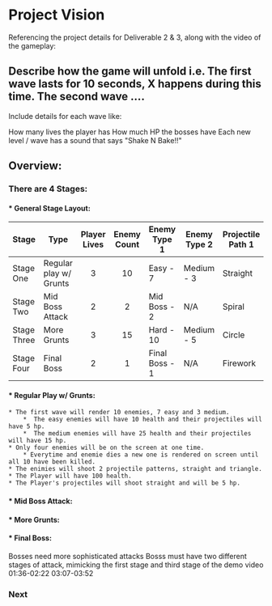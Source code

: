 # Project Vision

Referencing the project details for Deliverable 2 & 3, along with the video of the gameplay:

##  Describe how the game will unfold i.e. The first wave lasts for 10 seconds, X happens during this time. The second wave ....

Include details for each wave like:

How many lives the player has
How much HP the bosses have
Each new level / wave has a sound that says "Shake N Bake!!"

## Overview:

### There are 4 Stages:
#### * General Stage Layout:
| Stage | Type | Player Lives | Enemy Count | Enemy Type 1 | Enemy Type 2 | Projectile Path 1 | Projectile Path 2 |
|-------------|------------------------|:---:|:---:|----------------|------------|---------------|--------------|
| Stage One   | Regular play w/ Grunts | 3   | 10  | Easy - 7       | Medium - 3 | Straight | Triangle     |
| Stage Two   | Mid Boss Attack        | 2   | 2   | Mid Boss - 2   | N/A        | Spiral   | Semicircle   |
| Stage Three | More Grunts            | 3   | 15  | Hard - 10      | Medium - 5 | Circle   | Spiral Down  |
| Stage Four  | Final Boss             | 2   | 1   | Final Boss - 1 | N/A        | Firework | Checkerboard |
#### * Regular Play w/ Grunts:
    * The first wave will render 10 enemies, 7 easy and 3 medium.
        *  The easy enemies will have 10 health and their projectiles will have 5 hp.
        *  The medium enemies will have 25 health and their projectiles will have 15 hp.
    * Only four enemies will be on the screen at one time.
        * Everytime and enemie dies a new one is rendered on screen until all 10 have been killed.
    * The enimies will shoot 2 projectile patterns, straight and triangle.
    * The Player will have 100 health.
    * The Player's projectiles will shoot straight and will be 5 hp.
#### * Mid Boss Attack:
#### * More Grunts:
#### * Final Boss:

Bosses need more sophisticated attacks
Bosss must have two different stages of attack, mimicking the first stage and third stage of the demo video
01:36-02:22
03:07-03:52

### Next